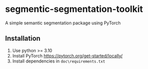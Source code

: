 # segmentic-segmentation-toolkit

 A simple semantic segmentation package using PyTorch

## Installation

1. Use python >= 3.10
1. Install PyTorch <https://pytorch.org/get-started/locally/>
1. Install dependencies in `doc\requirements.txt`
